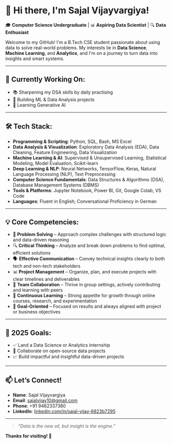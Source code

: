 # 👋 Hi there, I'm Sajal Vijayvargiya!

🎓 **Computer Science Undergraduate** | 📊 **Aspiring Data Scientist** | 🔍 **Data Enthusiast**

Welcome to my GitHub! I'm a B.Tech CSE student passionate about using data to solve real-world problems. My interests lie in **Data Science**, **Machine Learning**, and **Analytics**, and I'm on a journey to turn data into insights and smart systems.

---

## 🚀 Currently Working On:
- 📚 Sharpening my DSA skills by daily practising  
- 🧪 Building ML & Data Analysis projects  
- 🧠 Learning Generative AI  

---

## 🛠️ Tech Stack:
- **Programming & Scripting**: Python, SQL, Bash, MS Excel  
- **Data Analysis & Visualization**: Exploratory Data Analysis (EDA), Data Cleaning, Feature Engineering, Data Visualization  
- **Machine Learning & AI**: Supervised & Unsupervised Learning, Statistical Modeling, Model Evaluation, Scikit-learn  
- **Deep Learning & NLP**: Neural Networks, TensorFlow, Keras, Natural Language Processing (NLP), Text Preprocessing  
- **Computer Science Fundamentals**: Data Structures & Algorithms (DSA), Database Management Systems (DBMS)  
- **Tools & Platforms**: Jupyter Notebook, Power BI, Git, Google Colab, VS Code  
- **Languages**: Fluent in English; Conversational Proficiency in German  

---

## 💡 Core Competencies:
- 🧩 **Problem Solving** – Approach complex challenges with structured logic and data-driven reasoning  
- 🔍 **Critical Thinking** – Analyze and break down problems to find optimal, efficient solutions  
- 🗣️ **Effective Communication** – Convey technical insights clearly to both tech and non-tech stakeholders  
- 📊 **Project Management** – Organize, plan, and execute projects with clear timelines and deliverables  
- 🤝 **Team Collaboration** – Thrive in group settings, actively contributing and learning with peers  
- 🧠 **Continuous Learning** – Strong appetite for growth through online courses, research, and experimentation  
- 🎯 **Goal-Oriented** – Focused on results and always aligned with project or business objectives  

---

## 🎯 2025 Goals:
- ✅ Land a Data Science or Analytics internship  
- 🔗 Collaborate on open-source data projects  
- 📈 Build impactful and insightful data-driven projects  

---

## 📫 Let’s Connect!
- **Name**: Sajal Vijayvargiya  
- **Email**: sajalvijay10@gmail.com  
- **Phone**: +91 9462337380  
- **LinkedIn**: [linkedin.com/in/sajal-vijay-6823b7295](https://www.linkedin.com/in/sajal-vijay-6823b7295/)  

---

> _“Data is the new oil, but insight is the engine.”_  

**Thanks for visiting! 🌟**
